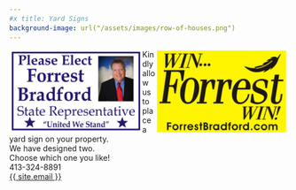 ```yaml
---
#x title: Yard Signs
background-image: url("/assets/images/row-of-houses.png")
---
```

<img src="assets/images/YardSign1-thumbnail.jpg" alt="Forrest Yard Sign" align="left" width="240" height="150">
<img src="assets/images/forrest signs 2 - thumbnail.jpg" alt="Forrest Yard Sign" align="right" width="240" height="150">

<div class="center">
Kindly allow us to place a yard sign on your property.<br>
We have designed two.<br>
Choose which one you like!<br>
413-324-8891<br>
<a href="mailto:{{ site.email }}">{{ site.email }}</a>
</div>
